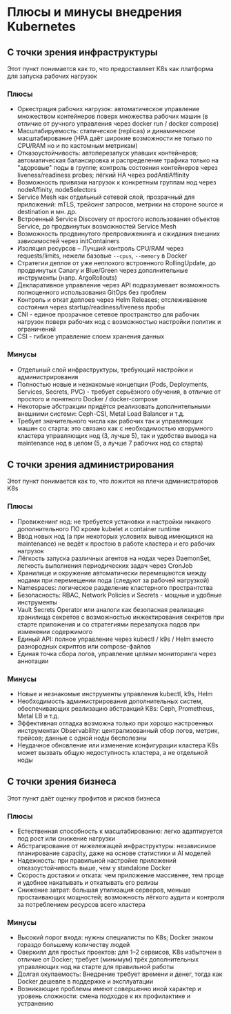 # Плюсы и минусы внедрения Kubernetes

## С точки зрения инфраструктуры

Этот пункт понимается как то, что предоставляет K8s как платформа для запуска рабочих нагрузок

### Плюсы

* Оркестрация рабочих нагрузок: автоматическое управление множеством контейнеров поверх множества рабочих машин (в отличие от ручного управления через docker run / docker compose)
* Масштабируемость: статическое (replicas) и динамическое масштабирование (HPA даёт широкие возможности не только по CPU/RAM но и по кастомным метрикам)
* Отказоустойчивость: автоперезапуск упавших контейнеров; автоматическая балансировка и распределение трафика только на "здоровые" поды в группе; контроль состояния контейнеров через liveness/readiness probes; лёгкий HA через podAntiAffinity
* Возможность привязки нагрузок к конкретным группам нод через nodeAffinity, nodeSelectors
* Service Mesh как отдельный сетевой слой, прозрачный для приложений: mTLS, трейсинг запросов, метрики на стороне source и destination и мн. др.
* Встроенный Service Discovery от простого использования объектов Service, до продвинутых возможностей Service Mesh
* Возможность продвинутого препровиженинга и ожидания внешних зависимостей через initContainers
* Изоляция ресурсов – Лучший контроль CPU/RAM через requests/limits, нежели базовые `--cpus`, `--memory` в Docker
* Стратегии деплоя от уже неплохого встроенного RollingUpdate, до продвинутых Canary и Blue/Green через дополнительные инструменты (напр. ArgoRollouts)
* Декларативное управление через API подразумевает возможность полноценного использования GitOps без проблем
* Контроль и откат деплоев через Helm Releases; отслеживаение состояния через startup/readiness/liveness пробы
* CNI - единое прозрачное сетевое пространство для рабочих нагрузок поверх рабочих нод с возможностью настройки политик и ограничений
* CSI - гибкое управление слоем хранения данных

### Минусы

* Отдельный слой инфраструктуры, требующий настройки и администрирования
* Полностью новые и незнакомые концепции (Pods, Deployments, Services, Secrets, PVC) - требует серьёзного обучения, в отличие от простого и понятного Docker / docker-compose
* Некоторые абстракции придётся реализовать дополнительными внешними системи: Ceph-CSI, Metal Load Balancer и т.д.
* Требует значительного числа как рабочих так и управляющих машин со старта: это связано как с необходимостью кворумного кластера управляющих нод (3, лучше 5), так и удобства вывода на maintenance нод в целом (5, а лучше 7 рабочих нод со старта)

## С точки зрения администрирования

Этот пункт понимается как то, что ложится на плечи администраторов K8s

### Плюсы

* Провиженинг нод: не требуется установки и настройки никакого дополнительного ПО кроме kubelet и container runtime
* Ввод новых нод (а при некоторых условиях вывод имеющихся на maintenance) не ведёт к простою в работе кластера и его рабочих нагрузок
* Лёгкость запуска различных агентов на нодах через DaemonSet, легкость выполнения периодических задач через CronJob
* Хранилище и окружение автоматически перемещаются между нодами при перемещении пода (следуют за рабочей нагрузкой)
* Namespaces: логическое разделение кластерного пространтства
* Безопасность: RBAC, Network Policies и Secrets - мощные и удобные инструменты
* Vault Secrets Operator или аналоги как безопасная реализация хранилища секретов с возможностью инжектирования секретов при старте приложения и со стратегиями перезапуска подов при изменении содержимого
* Единый API: полное управление через kubectl / k9s / Helm вместо разнородных скриптов или compose-файлов
* Единая точка сбора логов, управление целями мониторинга через аннотации

### Минусы

* Новые и незнакомые инструменты управления kubectl, k9s, Helm
* Необходимость администрирования дополнительных систем, обеспечивающих реализацию абстракций K8s: Ceph, Prometheus, Metal LB и т.д.
* Эффективная отладка возможна только при хорошо настроенных инструментах Observability: централизованный сбор логов, метрик, трейсов; данные с одной ноды бесполезны
* Неудачное обновление или изменение конфигурации кластера K8s может вызвать общую недоступность кластера, а не отдельной ноды

## С точки зрения бизнеса

Этот пункт даёт оценку профитов и рисков бизнеса

### Плюсы

* Естественная способность к масштабированию: легко адаптируется под рост или снижение нагрузки
* Абстрагирование от нижележащей инфраструктуры: независимое планирование capacity, даже на основе статистики и AI моделей
* Надежность: при правильной настройке приложений отказоустойчивость выше, чем у standalone Docker
* Скорость доставки и отката: чем приложение массивнее, тем проще и удобнее накатывать и откатывать его релизы
* Снижение затрат: большая утилизация серверов, меньше простаивающих мощностей; возможность лёгкого аудита и контроля за потреблением ресурсов всего кластера

### Минусы

* Высокий порог входа: нужны специалисты по K8s; Docker знаком гораздо большему количеству людей
* Оверкилл для простых проектов: для 1–2 сервисов, K8s избыточен в отличие от Docker; требует (минимум) трёх дополнительных управляющих нод на старте для правильной работы
* Долгая окупаемость: Внедрение требует времени и денег, тогда как Docker дешевле в поддержке и эксплуатации
* Возникающие проблемы имеют совершенно иной характер и уровень сложности: смена подходов к их профилактике и устранению
